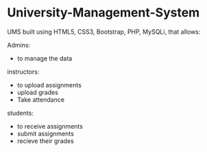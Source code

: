 # University-Management-System
 UMS built using HTML5, CSS3, Bootstrap, PHP, MySQLi, that allows:
 
 Admins:
 - to manage the data
 
 instructors:
 - to upload assignments
 - upload grades
 - Take attendance
 
 students:
 - to receive assignments
 - submit assignments
 - recieve their grades
